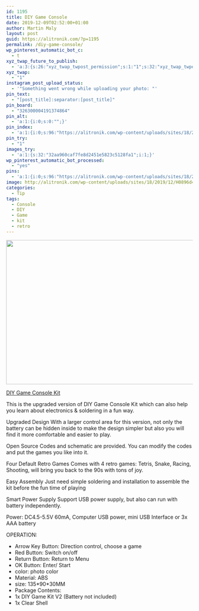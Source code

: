 ```yaml
---
id: 1195
title: DIY Game Console
date: 2019-12-09T02:52:00+01:00
author: Martin Maly
layout: post
guid: https://alitronik.com/?p=1195
permalink: /diy-game-console/
wp_pinterest_automatic_bot_c:
  - t
xyz_twap_future_to_publish:
  - 'a:3:{s:26:"xyz_twap_twpost_permission";s:1:"1";s:32:"xyz_twap_twpost_image_permission";s:1:"1";s:18:"xyz_twap_twmessage";s:26:"{POST_TITLE} - {PERMALINK}";}'
xyz_twap:
  - "1"
instagram_post_upload_status:
  - '"Something went wrong while uploading your photo: "'
pin_text:
  - "[post_title]:separator:[post_title]"
pin_board:
  - "326300004191374864"
pin_alt:
  - 'a:1:{i:0;s:0:"";}'
pin_index:
  - 'a:1:{i:0;s:96:"https://alitronik.com/wp-content/uploads/sites/18/2019/12/H0896d436c0214aba961a134b53944198j.jpg";}'
pin_try:
  - "1"
images_try:
  - 'a:1:{s:32:"32aa960caf7fe8d2451e5823c5128fa1";i:1;}'
wp_pinterest_automatic_bot_processed:
  - "yes"
pins:
  - 'a:1:{i:0;s:96:"https://alitronik.com/wp-content/uploads/sites/18/2019/12/H0896d436c0214aba961a134b53944198j.jpg";}'
image: http://alitronik.com/wp-content/uploads/sites/18/2019/12/H0896d436c0214aba961a134b53944198j.jpg
categories:
  - Tip
tags:
  - Console
  - DIY
  - Game
  - kit
  - retro
---
```


<img loading="lazy" width="600" height="390" src="https://alitronik.com/wp-content/uploads/sites/18/2019/12/H0896d436c0214aba961a134b53944198j.jpg" alt="" class="wp-image-1196" srcset="https://alitronik.com/wp-content/uploads/sites/18/2019/12/H0896d436c0214aba961a134b53944198j.jpg 600w, https://alitronik.com/wp-content/uploads/sites/18/2019/12/H0896d436c0214aba961a134b53944198j-300x195.jpg 300w, https://alitronik.com/wp-content/uploads/sites/18/2019/12/H0896d436c0214aba961a134b53944198j-351x228.jpg 351w, https://alitronik.com/wp-content/uploads/sites/18/2019/12/H0896d436c0214aba961a134b53944198j-460x299.jpg 460w" sizes="(max-width: 600px) 100vw, 600px" />

[DIY Game Console Kit](http://s.click.aliexpress.com/e/lB7VIl76)

This is the upgraded version of DIY Game Console Kit which can also help you learn about electronics & soldering in a fun way.

Upgraded Design With a larger control area for this version, not only the battery can be hidden inside to make the design simpler but also you will find it more comfortable and easier to play.

Open Source Codes and schematic are provided. You can modify the codes and put the games you like into it.

Four Default Retro Games Comes with 4 retro games: Tetris, Snake, Racing, Shooting, will bring you back to the 90s with tons of joy.

Easy Assembly Just need simple soldering and installation to assemble the kit before the fun time of playing

Smart Power Supply Support USB power supply, but also can run with battery independently.

Power: DC4.5-5.5V 60mA, Computer USB power, mini USB Interface or 3x AAA battery

OPERATION:

- Arrow Key Button: Direction control, choose a game
- Red Button: Switch on/off
- Return Button: Return to Menu
- OK Button: Enter/ Start
- color: photo color
- Material: ABS
- size: 135\*90\*30MM
- Package Contents:
- 1x DIY Game Kit V2 (Battery not included)
- 1x Clear Shell
